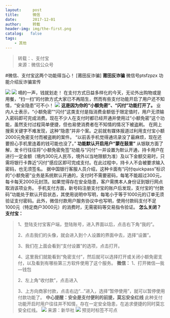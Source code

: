```yaml
---
layout:     post
title:      微信
date:       2017-12-01
author:     转载
header-img: img/the-first.png
catalog:   false
tags:
    - 其他
---
```


<blockquote><p>转载：、支付宝<br>
来源：微信公众号</p></blockquote>

#微信、支付宝这两个功能得当心！
[莆田反诈骗]
**莆田反诈骗**
微信号ptsfzpzx
功能介绍反诈骗宣传

![]({{site.baseurl}}/postimg/oxzC2q0blKjpmBJ5bAcZMY2Kcxd8c5lzVnmKOgN12pJ177fV53Kk5u4LicP72eHKxfgDpmL3dmlTdYYETicOBHMQ.gif)
![]({{site.baseurl}}/postimg/oxzC2q0blKjAJiaABoNC8ha4GHXbH5ibZ2P7zibBsxOofPxRLvGPKv7A6byD2JFwMXQoetZKOdewPib0AYicpkPH2gw.jpeg)
嘀的一声，钱就划走！
在支付方式日益多样化的今天，无论外出购物或是用餐，“扫一扫”的付款方式大家已不再陌生，然而有些支付功能开启了用户还不知情，“安全隐患”可不小！
![]({{site.baseurl}}/postimg/oxzC2q0blKhtpYxerpURZu9vU4RWkic7YxVLp8poVV8Hiaae6dl2Y3DASOAhWU2q9siaEPD9ayBDsDskCA1txwgUg.jpeg)
**这是因为你的“小额免密”、“闪付”功能打开了。**
业内人士表示，“小额免密”“闪付”这类支付是指消费金额低于限定值时，用户无须输入密码即可完成消费。现在不少人在支付时都已经开通并使用过“小额免密”这个功能，虽然支付过程简单便捷，但也易使消费者在不知情的情况下被盗刷。
在网上搜索关键字不难发现，这种“隐患”并非个案。之前就有媒体报道过利用支付宝小额2000元免密支付而被盗刷的案件。
“以前丢手机觉得通讯录没了最麻烦，现在还要担心手机里连着的钱可能也没了。”
**功能默认开启用户“蒙在鼓里”**
从银联方面了解，发卡行往往将“小额免密免签”功能与“闪付”一并设置为默认开通，持卡用户在进行一定金额（境内300元人民币，境外以当地限额为准）及以下金额交易时，只需将银行卡靠近“闪付”感应区即可完成支付。在此过程中，持卡人不会被要求输入密码，也无须签名。
据中国银行客服人员介绍，这种卡面有“闪付quickpass”标识的“小额免密”业务是系统默认开通的，支付时不需要密码，每笔不能超过300元，每卡每天2000元封顶。如果觉得存在安全隐患，客户需携本人身份证到银行网点取消该项业务。
手机支付方面，新号码注册支付宝的账户后发现，支付宝的“付款码”功能处于默认开启状态，其使用说明中写明，每笔小于等于1000元的订单无须验证支付密码。此外，微信付款用户服务协议中也写明，使用付款码支付不足1000元（特定商户3000元）的消费时，无需密码等交易指令验证。
**怎么关闭？**
**支付宝：**
>1、登陆支付宝客户端，登陆账号，进入界面以后，点击右下角“我的”。
>
>
>
>
>2、点击我们的头像，就会进入到个人设置的界面中去，选择“设置”。
>
>
>
>
>3、我们在上面会看到“支付设置”的选项，点击打开。
>
>
>
>
>4、这里我们就能看到“免密支付”，然后就可以选择打开或关闭小额免密支付，以及看到有哪些第三方软件使用了这个服务。
**微信：**
>1、打开微信—我—钱包
>
>
>
>
>2、左上角“收付款”，点击进入
>
>
>
>
>3、上方向商家付款，点击右边“…”进入，选择“暂停使用”，就可以暂停使用付款功能了。
**中心提醒：安全是支付便利的前提，莫忘安全红线**
此种支付功能开启时用户往往并不知情，存在一定安全隐患，在追求便捷的同时莫忘安全红线。
![]({{site.baseurl}}/postimg/oxzC2q0blKhtpYxerpURZu9vU4RWkic7YlB3AkKw3qwI0nFU1yRGvoRqR5dvUPbRm2ZqJQddZ6FeqA93mITR6Rg.jpeg)
来源：新华社
![]({{site.baseurl}}/postimg/oxzC2q0blKjpmBJ5bAcZMY2Kcxd8c5lz9SzxP84O8gXVJEpVyM4wVt0eibdKtbB7iaR4E5cnoYkyMvUN0LhJic7TQ.jpeg)
预览时标签不可点
